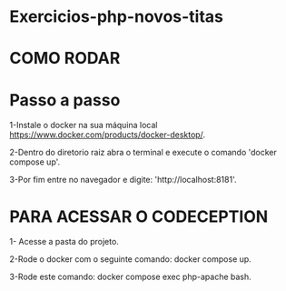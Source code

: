 # Exercicios-php-novos-titas


# COMO RODAR
# Passo a passo

1-Instale o docker na sua máquina local https://www.docker.com/products/docker-desktop/.

2-Dentro do diretorio raiz abra o terminal e execute o comando 'docker compose up'.

3-Por fim entre no navegador e digite: 'http://localhost:8181'.

# PARA ACESSAR O CODECEPTION

1- Acesse a pasta do projeto.

2-Rode o docker com o seguinte comando: docker compose up.

3-Rode este comando: docker compose exec php-apache bash.
